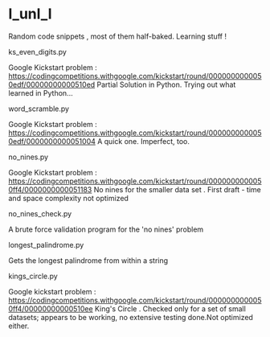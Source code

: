 # l_unl_l
Random code snippets , most of them half-baked. Learning stuff !

ks_even_digits.py
  
   Google Kickstart problem : https://codingcompetitions.withgoogle.com/kickstart/round/0000000000050edf/00000000000510ed 
   Partial Solution in Python. Trying out what learned in Python...
   
word_scramble.py
  
   Google Kickstart problem : https://codingcompetitions.withgoogle.com/kickstart/round/0000000000050edf/0000000000051004
   A quick one. Imperfect, too.
  
no_nines.py

   Google Kickstart problem : https://codingcompetitions.withgoogle.com/kickstart/round/0000000000050ff4/0000000000051183
   No nines for the smaller data set . First draft - time and space complexity not optimized

no_nines_check.py
   
   A brute force validation program for the 'no nines' problem

longest_palindrome.py

   Gets the longest palindrome from within a string
   
kings_circle.py

   Google kickstart problem : https://codingcompetitions.withgoogle.com/kickstart/round/0000000000050ff4/00000000000510ee
   King's Circle . Checked only for a set of small datasets; appears to be working, no extensive testing done.Not optimized either.
